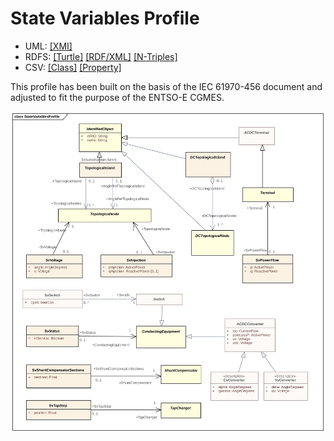 # State Variables Profile

- UML: [[XMI]](./StateVariables.xmi)
- RDFS: [[Turtle]](./StateVariables.ttl) [[RDF/XML]](./StateVariables.rdf) [[N-Triples]](./StateVariables.nt)
- CSV: [[Class]](./StateVariablesClass.csv) [[Property]](./StateVariablesProperty.csv)

This profile has been built on the basis of the IEC 61970-456 document and adjusted to fit the purpose of the ENTSO-E CGMES.

![State Variables Profile](./StateVariables.svg)